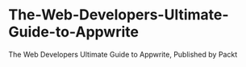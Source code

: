 # The-Web-Developers-Ultimate-Guide-to-Appwrite
The Web Developers Ultimate Guide to Appwrite, Published by Packt
